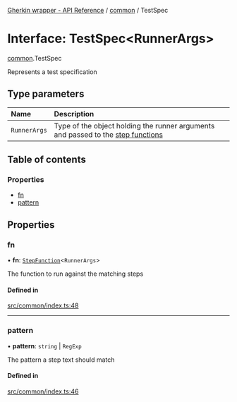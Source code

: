 [Gherkin wrapper - API Reference](../README.md) / [common](../modules/common.md) / TestSpec

# Interface: TestSpec<RunnerArgs\>

[common](../modules/common.md).TestSpec

Represents a test specification

## Type parameters

| Name | Description |
| :------ | :------ |
| `RunnerArgs` | Type of the object holding the runner arguments and passed to the [step functions](../modules/common.md#stepfunction) |

## Table of contents

### Properties

- [fn](common.TestSpec.md#fn)
- [pattern](common.TestSpec.md#pattern)

## Properties

### fn

• **fn**: [`StepFunction`](../modules/common.md#stepfunction)<`RunnerArgs`\>

The function to run against the matching steps

#### Defined in

[src/common/index.ts:48](https://github.com/Niitch/gherkin-wrapper/blob/63e64be/src/common/index.ts#L48)

___

### pattern

• **pattern**: `string` \| `RegExp`

The pattern a step text should match

#### Defined in

[src/common/index.ts:46](https://github.com/Niitch/gherkin-wrapper/blob/63e64be/src/common/index.ts#L46)
